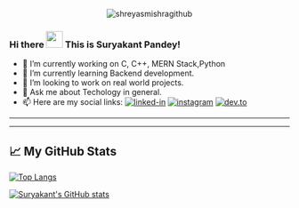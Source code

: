 <p align="center"> <img src="https://komarev.com/ghpvc/?username=suryakantpandey&label=Profile%20views&color=0e75b6&style=flat" alt="shreyasmishragithub" /> </p>



### Hi there <img src="https://raw.githubusercontent.com/MartinHeinz/MartinHeinz/master/wave.gif" width="30px"> This is Suryakant Pandey!


- 🔭 I’m currently working on C, C++, MERN Stack,Python
- 🌱 I’m currently learning  Backend development.
- 👯 I’m looking to work on real world projects.
- 💬 Ask me about Techology in general.
- 📫 Here are my social links:
[![linked-in](https://img.shields.io/badge/Linked_In-0077B5?style=for-the-badge&logo=LinkedIn&logoColor=white)](https://www.linkedin.com/in/suryakant05/)
[![instagram](https://img.shields.io/badge/Instagram-E4405F?style=for-the-badge&logo=instagram&logoColor=white)](https://www.instagram.com/suryakant_05/)
[![dev.to](https://img.shields.io/badge/Dev.to-0A0A0A?style=for-the-badge&logo=Dev-dot-To&logoColor=white)](https://dev.to/suryakant_05)

--------
--------

## &#x1f4c8; My GitHub Stats

[![Top Langs](https://github-readme-stats.vercel.app/api/top-langs/?username=suryakantpandey&theme=radical)](https://github.com/anuraghazra/github-readme-stats)


[![Suryakant's GitHub stats](https://github-readme-stats.vercel.app/api?username=suryakantpandey&theme=radical)](https://github.com/anuraghazra/github-readme-stats)

<!--
**suryakantpandey/suryakantpandey** is a ✨ _special_ ✨ repository because its `README.md` (this file) appears on your GitHub profile.

Here are some ideas to get you started:

- 🔭 I’m currently working on ...
- 🌱 I’m currently learning ...
- 👯 I’m looking to collaborate on ...
- 🤔 I’m looking for help with ...
- 💬 Ask me about ...
- 📫 How to reach me: ...
- 😄 Pronouns: ...
- ⚡ Fun fact: ...
-->
